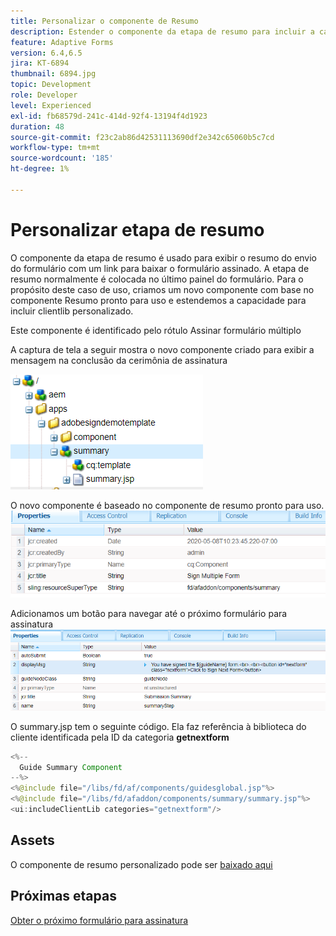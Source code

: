 ```yaml
---
title: Personalizar o componente de Resumo
description: Estender o componente da etapa de resumo para incluir a capacidade de navegar até o próximo formulário no pacote.
feature: Adaptive Forms
version: 6.4,6.5
jira: KT-6894
thumbnail: 6894.jpg
topic: Development
role: Developer
level: Experienced
exl-id: fb68579d-241c-414d-92f4-13194f4d1923
duration: 48
source-git-commit: f23c2ab86d42531113690df2e342c65060b5c7cd
workflow-type: tm+mt
source-wordcount: '185'
ht-degree: 1%

---
```


# Personalizar etapa de resumo

O componente da etapa de resumo é usado para exibir o resumo do envio do formulário com um link para baixar o formulário assinado. A etapa de resumo normalmente é colocada no último painel do formulário.
Para o propósito deste caso de uso, criamos um novo componente com base no componente Resumo pronto para uso e estendemos a capacidade para incluir clientlib personalizado.

Este componente é identificado pelo rótulo Assinar formulário múltiplo

A captura de tela a seguir mostra o novo componente criado para exibir a mensagem na conclusão da cerimônia de assinatura

![componente de resumo](assets/summary.PNG)

O novo componente é baseado no componente de resumo pronto para uso.
![component-prop](assets/componentprop.PNG)

Adicionamos um botão para navegar até o próximo formulário para assinatura
![template-code](assets/template-code.PNG)

O summary.jsp tem o seguinte código. Ela faz referência à biblioteca do cliente identificada pela ID da categoria **getnextform**

```java
<%--
  Guide Summary Component
--%>
<%@include file="/libs/fd/af/components/guidesglobal.jsp"%>
<%@include file="/libs/fd/afaddon/components/summary/summary.jsp"%>
<ui:includeClientLib categories="getnextform"/>
```

## Assets

O componente de resumo personalizado pode ser [baixado aqui](assets/custom-summary-step.zip)

## Próximas etapas

[Obter o próximo formulário para assinatura](./create-client-lib.md)